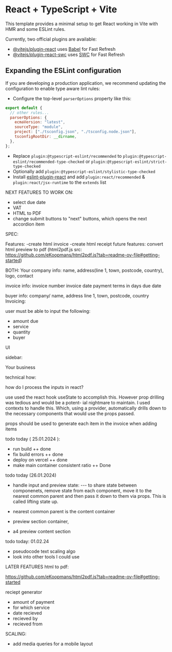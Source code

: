 # React + TypeScript + Vite

This template provides a minimal setup to get React working in Vite with HMR and some ESLint rules.

Currently, two official plugins are available:

- [@vitejs/plugin-react](https://github.com/vitejs/vite-plugin-react/blob/main/packages/plugin-react/README.md) uses [Babel](https://babeljs.io/) for Fast Refresh
- [@vitejs/plugin-react-swc](https://github.com/vitejs/vite-plugin-react-swc) uses [SWC](https://swc.rs/) for Fast Refresh

## Expanding the ESLint configuration

If you are developing a production application, we recommend updating the configuration to enable type aware lint rules:

- Configure the top-level `parserOptions` property like this:

```js
export default {
  // other rules...
  parserOptions: {
    ecmaVersion: "latest",
    sourceType: "module",
    project: ["./tsconfig.json", "./tsconfig.node.json"],
    tsconfigRootDir: __dirname,
  },
};
```

- Replace `plugin:@typescript-eslint/recommended` to `plugin:@typescript-eslint/recommended-type-checked` or `plugin:@typescript-eslint/strict-type-checked`
- Optionally add `plugin:@typescript-eslint/stylistic-type-checked`
- Install [eslint-plugin-react](https://github.com/jsx-eslint/eslint-plugin-react) and add `plugin:react/recommended` & `plugin:react/jsx-runtime` to the `extends` list

NEXT FEATURES TO WORK ON:

- select due date
- VAT
- HTML to PDF
- change submit buttons to "next" buttons, which opens the next accordion item

SPEC:

Features:
-create html invoice
-create html receipt
future features:
convert html preview to pdf (html2pdf.js src: https://github.com/eKoopmans/html2pdf.js?tab=readme-ov-file#getting-started)

BOTH:
Your company info:
name, address(line 1, town, postcode, country), logo, contact

invoice info:
invoice number
invoice date
payment terms in days
due date

buyer info:
company/ name, address line 1, town, postcode, country
Invoicing:

user must be able to input the following:

- amount due
- service
- quantity
- buyer

UI

sidebar:

Your business

technical how:

how do I process the inputs in react?

use used the react hook useState to accomplish this. However prop drilling was tedious and would be a potent-
ial nightmare to maintain. I used contexts to handle this. Which, using a provider, automatically drills down to
the necessary components that would use the props passed.

props should be used to generate each item in the invoice when adding items

todo today ( 25.01.2024 ):

- run build ++ done
- fix build errors ++ done
- deploy on vercel ++ done
- make main container consistent ratio ++ Done

todo today (26.01.2024)

- handle input and preview state:
  --- to share state between componenets, remove state from each component, move it to the
  nearest common parent and then pass it down to them via props. This is called lifting state up.

- nearest common parent is the content container

- preview section container,
- a4 preview content section

todo today: 01.02.24

- pseudocode text scaling algo
- look into other tools I could use

LATER FEATURES
html to pdf:

https://github.com/eKoopmans/html2pdf.js?tab=readme-ov-file#getting-started

reciept generator

- amount of payment
- for which service
- date recieved
- recieved by
- recieved from

SCALING:

- add media queries for a mobile layout
